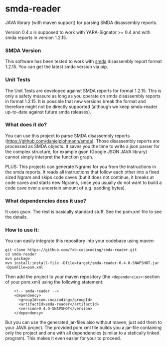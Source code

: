 # smda-reader

JAVA library (with maven support) for parsing SMDA disassembly reports.

Version 0.4.x is supposed to work with YARA-Signator >= 0.4 and with smda reports in version 1.2.15.

### SMDA Version

This software has been tested to work with [smda](https://github.com/danielplohmann/smda) disassembly report format 1.2.15.
You can get the latest smda version via pip.

### Unit Tests

The Unit Tests are developed against SMDA reports for format 1.2.15. This is only a safety measure as long as you operate on smda disassembly reports in format 1.2.15. It is possible that new versions break the format and therefore might not be directly supported (although we keep smda-reader up-to-date against future smda releases).

### What does it do?
You can use this project to parse SMDA disassembly reports (https://github.com/danielplohmann/smda).
Those disassembly reports are processed as SMDA objects. It saves you the time to write a json parser for the complex structure, for example gson (Google JSON JAVA library) cannot simply interpret the function graph.

PLUS: This projects can generate Ngrams for you from the instructions in the smda reports. It reads all instructions that follow each other into a fixed sized Ngram and skips code caves (but it does not continue, it breaks at code caves and starts new Ngrams, since you usually do not want to build a code cave over a uncertain amount of e.g. padding bytes).

### What dependencies does it use?
It uses gson. The rest is basically standard stuff. See the pom.xml file to see the details.

### How to use it:
You can easily integrate this repository into your codebase using maven:
```
git clone https://github.com/fxb-cocacoding/smda-reader.git
cd smda-reader
mvn package
mvn install:install-file -Dfile=target/smda-reader-0.4.0-SNAPSHOT.jar -DpomFile=pom.xml
```
Then add the project to your maven repository (the `<dependencies>`-section of your pom.xml) using the following statement:
```
    <!-- smda-reader -->
    <dependency>
      <groupId>com.cocacoding</groupId>
      <artifactId>smda-reader</artifactId>
      <version>0.4.0-SNAPSHOT</version>
    </dependency>
```
  
But you can use the generated jar-files also without maven, just add them to your JAVA project. The provided pom.xml file builds you a jar-file containing only the project and one with all dependencies (similar to a statically linked program). This makes it even easier for your to proceed.
